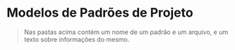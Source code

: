 # Modelos de Padrões de Projeto
> Nas pastas acima contém um nome de um padrão e um arquivo, e um texto sobre informações do mesmo.